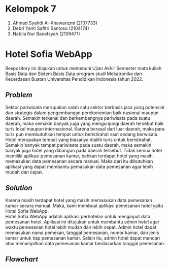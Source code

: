 # Kelompok 7
1.	Ahmad Syahdi Al-Khawarizmi (2107733)
2.	Debri Yanti Safitri Santoso (2104174)
3.	Nabila Nur Banafsyah (2109471)

# Hotel Sofia WebApp
Respository ini diajukan untuk memenuhi Ujian Akhir Semester mata kuliah Basis Data dan Sistem Basis Data program studi Mekatronika dan Kecerdasan Buatan Universitas Pendidikan Indonesia tahun 2022.

## _Problem_
Sektor pariwisata merupakan salah satu sektor berbasis jasa yang potensial dan strategis dalam pengembangan perekonomian baik nasional maupun daerah. Semakin terkenal dan berkembangnya pariwisata pada suatu daerah, maka semakin banyak juga yang mengunjungi daerah tersebut baik turis lokal maupun internasional. 
Karena berasal dari luar daerah, maka para turis pun membutuhkan tempat untuk beristirahat saat sedang berwisata. Hotel merupakan tempat yang biasanya dipilih turis untuk beristirahat.  Semakin banyak tempat pariwisata pada suatu daerah, maka semakin banyak juga hotel yang dibangun pada daerah tersebut.
Tidak semua hotel memiliki aplikasi pemesanan kamar, bahkan terdapat hotel yang masih memasukan data pemesanan secara manual.  Maka dari itu dibutuhkan aplikasi yang dapat membantu pemasukan data pemesanan  agar lebih mudah dan cepat.

## _Solution_
Karena masih terdapat hotel yang masih memasukan data pemesanan kamar secara manual. Maka, kami membuat aplikasi pemesanan hotel yaitu Hotel Sofia WebApp.   
Hotel Sofia WebApp adalah aplikasi perhotelan untuk menginput data pemesanan hotel. Aplikasi ini ditujukan untuk membantu admin hotel agar waktu pemesanan hotel lebih mudah dan lebih cepat. Admin hotel dapat memasukan nama pemesan, tanggal pemesanan, nomor kamar, dan jenis kamar untuk tiap pemesanan kamar. Selain itu, admin hotel dapat mencari atau menampilkan data pemesanan kamar berdasarkan tanggal pemesanan.

## _Flowchart_


